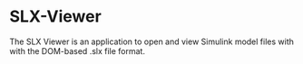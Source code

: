# SLX-Viewer
The SLX Viewer is an application to open and view Simulink model files with with the DOM-based .slx file format.
